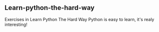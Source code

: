 ## Learn-python-the-hard-way
Exercises in Learn Python The Hard Way
Python is easy to learn, it's realy interesting!
